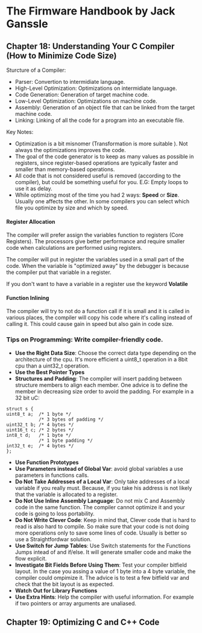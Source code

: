 # The Firmware Handbook by Jack Ganssle

## Chapter 18: Understanding Your C Compiler (How to Minimize Code Size)

Sturcture of a Compiler:
- Parser: Convertion to intermidiate language.
- High-Level Optimization: Optimizations on intermidiate language.
- Code Generation: Generation of target machine code.
- Low-Level Optimization: Optimizations on machine code.
- Assembly: Generation of an object file that can be linked from the target machine code.
- Linking: Linking of all the code for a program into an executable file.
 
Key Notes:
- Optimization is a bit misnomer (Transformation is more suitable ). Not always the optimizations improves the code.
- The goal of the code generator is to keep as many values as possible in registers, since register-based operations are typically faster and smaller than memory-based operations.
- All code that is not considered useful is removed (according to the compiler), but could be something useful for you. E.G: Empty loops to use it as delay.
- While optimizing most of the time you had 2 ways:  **Speed** or **Size**. Usually one affects the other. In some compilers you can select which file you optimize by size and which by speed.
  
#### Register Allocation
The compiler will prefer assign the variables function to registers (Core Registers). The processors give better performance and require smaller code when calculations are performed using registers.

The compiler will put in register the variables used in a small part of the code.
When the variable is "optimized away" by the debugger is because the compiler put that variable in a register.

If you don't want to have a variable in a register use the keyword **Volatile**

#### Function Inlining
The compiler will try to not do a function call if it is small and it is called in various places, the compiler will copy his code where it's calling instead of calling it. This could cause gain in speed but also gain in code size.

### Tips on Programming: Write compiler-friendly code.
- **Use the Right Data Size**: Choose the correct data type depending on the architecture of the cpu. It's more efficient a uint8_t operation in a 8bit cpu than a uint32_t operation.
- **Use the Best Pointer Types**
- **Structures and Padding**: The compiler will insert padding between structure members to align each member. One advice is to define the member in decreasing size order to avoid the padding. For example in a 32 bit uC:
```
struct s { 
uint8_t a;  /* 1 byte */
            /* 3 bytes of padding */
uint32_t b; /* 4 bytes */
uint16_t c; /* 2 bytes */
int8_t d;   /* 1 byte */
            /* 1 byte padding */
int32_t e;  /* 4 bytes */
};
```
- **Use Function Prototypes**
- **Use Parameters instead of Global Var**: avoid global variables a use parameters in functions calls.
- **Do Not Take Addresses of a Local Var**: Only take addresses of a local variable if you really must. Because, if you take his address is not likely that the variable is allocated to a register.
- **Do Not Use Inline Assembly Language**: Do not mix C and Assembly code in the same function. The compiler cannot optimize it and your code is going to loss portability.
- **Do Not Write Clever Code**: Keep in mind that, Clever code that is hard to read is also hard to compile. So make sure that your code is not doing more operations only to save some lines of code. Usually is better so use a Straightfordwar solution.
- **Use Switch for Jump Tables**: Use Switch statements for the Functions Jumps intead of and if/else. It will generate smaller code and make the flow explicit.
- **Investigate Bit Fields Before Using Them**: Test your compiler bitfield layout. In the case you assing a value of 1 byte into a 4 byte variable, the compiler could ompimize it. The advice is to test a few bitfield var and check that the bit layout is as expected.
- **Watch Out for Library Functions**
- **Use Extra Hints**: Help the compiler with useful information. For example if two pointers or array arguments are unaliased.

## Chapter 19: Optimizing C and C++ Code
  
